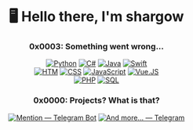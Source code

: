 <h1 align="center">🖥️ Hello there, I'm shargow </h1>

<h3 align="center">0x0003: Something went wrong...</h3>
<div align="center">
  <div>
    <a href="#"><img alt="Python" src="https://img.shields.io/badge/Python-090909?style=for-the-badge&logo=python&logoColor=3776AB&logoSize=auto"></a>
    <a href="#"><img alt="C#" src="https://img.shields.io/badge/C%23-090909?style=for-the-badge&logo=sharp&logoColor=99CC00&logoSize=auto"></a>
    <a href="#"><img alt="Java" src="https://img.shields.io/badge/Java-090909?style=for-the-badge&logo=intellij%20idea&logoColor=FFFFFF&logoSize=auto"></a>
    <a href="#"><img alt="Swift" src="https://img.shields.io/badge/Swift-090909?style=for-the-badge&logo=swift&logoColor=F05138&logoSize=auto"></a>
  </div>
  <div>
    <a href="#"><img alt="HTM" src="https://img.shields.io/badge/HTML-090909?style=for-the-badge&logo=HTML5&logoColor=E34F26&logoSize=auto"></a>
    <a href="#"><img alt="CSS" src="https://img.shields.io/badge/CSS-090909?style=for-the-badge&logo=css3&logoColor=1572B6&logoSize=auto"></a>
    <a href="#"><img alt="JavaScript" src="https://img.shields.io/badge/JavaScript-090909?style=for-the-badge&logo=javascript&logoColor=F7DF1E&logoSize=auto"></a>
    <a href="#"><img alt="Vue.JS" src="https://img.shields.io/badge/Vue.JS-090909?style=for-the-badge&logo=vue.js&logoColor=4FC08D&logoSize=auto"></a>
  </div>
  <div>
    <a href="#"><img alt="PHP" src="https://img.shields.io/badge/PHP-090909?style=for-the-badge&logo=php&logoColor=777BB4&logoSize=auto"></a>
    <a href="#"><img alt="SQL" src="https://img.shields.io/badge/SQL-090909?style=for-the-badge&logo=SQLite&logoColor=003B57&logoSize=auto"></a>
  </div>
</div>

<h3 align="center">0x0000: Projects? What is that?</h3>
<div align="center">
  <div>
    <a href="https://t.me/want_to_ping_bot" target="_blank"><img alt="Mention — Telegram Bot" src="https://img.shields.io/badge/Mention%20--%20BOT-090909?style=for-the-badge&logo=telegram&logoColor=26A5E4&logoSize=auto&link=https%3A%2F%2Ft.me%2Fwant_to_ping_bot"></a>
    <a href="#"><img alt="And more... — Telegram" src="https://img.shields.io/badge/And%20more...-090909?style=for-the-badge&logo=telegram&logoColor=26A5E4&logoSize=auto"></a>
  </div>
</div>

<!-- <p align="center">
  <img src="https://media1.giphy.com/media/v1.Y2lkPTc5MGI3NjExOGFyZGVqeXF5NmNhMWN5a2N2OWpiY3JxNHgxOTJxY2RvbnM5Ymd2ZiZlcD12MV9pbnRlcm5hbF9naWZfYnlfaWQmY3Q9Zw/04UTjsjbIlpg6nvnFy/giphy.gif">
</p> -->
